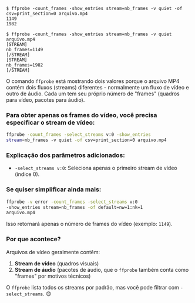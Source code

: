 
```{bash}
$ ffprobe -count_frames -show_entries stream=nb_frames -v quiet -of csv=print_section=0 arquivo.mp4
1149
1982

$ ffprobe -count_frames -show_entries stream=nb_frames -v quiet   arquivo.mp4
[STREAM]
nb_frames=1149
[/STREAM]
[STREAM]
nb_frames=1982
[/STREAM]
```



O comando `ffprobe` está mostrando dois valores porque
o arquivo MP4 contém dois fluxos (streams) diferentes -
normalmente um fluxo de vídeo e outro de áudio. Cada um
tem seu próprio número de "frames" (quadros para vídeo,
pacotes para áudio).

### Para obter **apenas os frames do vídeo**, você precisa especificar o stream de vídeo:

```bash
ffprobe -count_frames -select_streams v:0 -show_entries
stream=nb_frames -v quiet -of csv=print_section=0 arquivo.mp4
```

### Explicação dos parâmetros adicionados:
- `-select_streams v:0`: Seleciona apenas o primeiro stream
de vídeo (índice 0).

### Se quiser simplificar ainda mais:
```bash
ffprobe -v error -count_frames -select_streams v:0
-show_entries stream=nb_frames -of default=nw=1:nk=1
arquivo.mp4
```

Isso retornará apenas o número de frames do vídeo (exemplo:
`1149`).

### Por que acontece?
Arquivos de vídeo geralmente contêm:
1. **Stream de vídeo** (quadros visuais)
2. **Stream de áudio** (pacotes de áudio, que o `ffprobe`
também conta como "frames" por motivos técnicos)

O `ffprobe` lista todos os streams por padrão, mas você
pode filtrar com `-select_streams`. 😊

